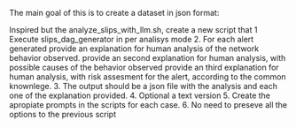 The main goal of this is to create a dataset in json format:

Inspired but the analyze_slips_with_llm.sh, create a new script that
1  Execute slips_dag_generator in per analisys mode
2. For each alert generated
    provide an explanation for human analysis of the network behavior observed.
    provide an second explanation for human analysis, with possible causes of the behavior observed
    provide an third explanation for human analysis,  with risk assesment for the alert, according to the common knownlege. 
3. The output should be a json file with the analysis and each one of the explanation provided.
4. Optional a text version 
5. Create the apropiate prompts in the scripts for each case. 
6. No need to preseve all the options to the previous script 